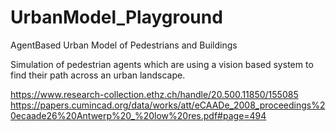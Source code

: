 # UrbanModel_Playground
AgentBased Urban Model of Pedestrians and Buildings

Simulation of pedestrian agents which are using a vision based system to find their path across an urban landscape.

https://www.research-collection.ethz.ch/handle/20.500.11850/155085
https://papers.cumincad.org/data/works/att/eCAADe_2008_proceedings%20ecaade26%20Antwerp%20_%20low%20res.pdf#page=494
